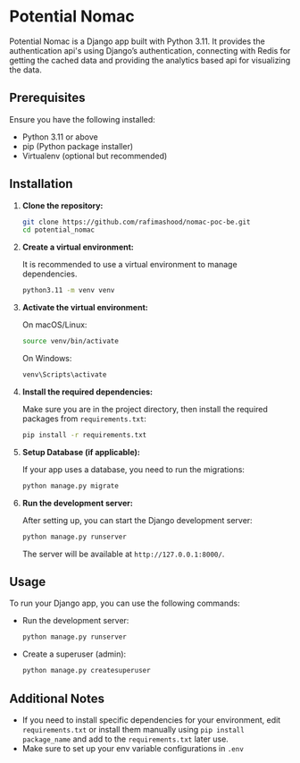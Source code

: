 # Potential Nomac

Potential Nomac is a Django app built with Python 3.11. It provides the authentication api's using Django’s authentication, connecting with Redis for getting the cached data and providing the analytics based api for visualizing the data.

## Prerequisites

Ensure you have the following installed:
- Python 3.11 or above
- pip (Python package installer)
- Virtualenv (optional but recommended)

## Installation

1. **Clone the repository:**

    ```bash
    git clone https://github.com/rafimashood/nomac-poc-be.git
    cd potential_nomac
    ```

2. **Create a virtual environment:**

    It is recommended to use a virtual environment to manage dependencies.

    ```bash
    python3.11 -m venv venv
    ```

3. **Activate the virtual environment:**

    On macOS/Linux:

    ```bash
    source venv/bin/activate
    ```

    On Windows:

    ```bash
    venv\Scripts\activate
    ```

4. **Install the required dependencies:**

    Make sure you are in the project directory, then install the required packages from `requirements.txt`:

    ```bash
    pip install -r requirements.txt
    ```

5. **Setup Database (if applicable):**

    If your app uses a database, you need to run the migrations:

    ```bash
    python manage.py migrate
    ```

6. **Run the development server:**

    After setting up, you can start the Django development server:

    ```bash
    python manage.py runserver
    ```

    The server will be available at `http://127.0.0.1:8000/`.

## Usage

To run your Django app, you can use the following commands:

- Run the development server:
    ```bash
    python manage.py runserver
    ```

- Create a superuser (admin):
    ```bash
    python manage.py createsuperuser
    ```

## Additional Notes

- If you need to install specific dependencies for your environment, edit `requirements.txt` or install them manually using `pip install package_name` and add to the `requirements.txt` later use.
- Make sure to set up your env variable configurations in `.env`

